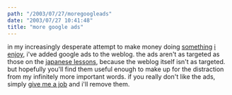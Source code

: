 ```yaml
---
path: "/2003/07/27/moregoogleads" 
date: "2003/07/27 10:41:48" 
title: "more google ads" 
---
```

<p>in my increasingly desperate attempt to make money doing <a href="http://music.randomchaos.com/">something</a> <a href="http://www.randomchaos.com/software/maillog/">i</a> <a href="http://www.randomchaos.com/source.php">enjoy</a>, i've added google ads to the weblog. the ads aren't as targeted as those on the <a href="http://weblog.randomchaos.com/japanese.php">japanese lessons</a>, because the weblog itself isn't as targeted. but hopefully you'll find them useful enough to make up for the distraction from my infinitely more important words. if you really don't like the ads, simply <a href="http://www.randomchaos.com/document.php?source=scott_reynen_resume">give me a job</a> and i'll remove them.</p>
